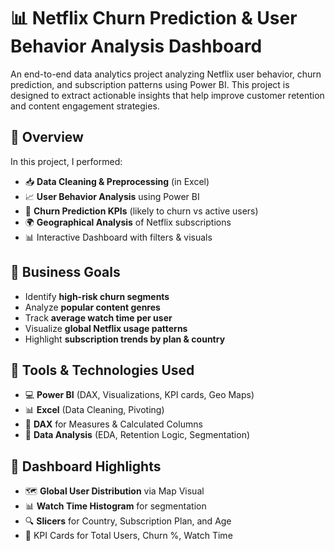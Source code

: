 # 📊 Netflix Churn Prediction & User Behavior Analysis Dashboard

An end-to-end data analytics project analyzing Netflix user behavior, churn prediction, and subscription patterns using Power BI. This project is designed to extract actionable insights that help improve customer retention and content engagement strategies.




## 🚀 Overview

In this project, I performed:

- 📥 **Data Cleaning & Preprocessing** (in Excel)
- 📈 **User Behavior Analysis** using Power BI
- 🧠 **Churn Prediction KPIs** (likely to churn vs active users)
- 🌍 **Geographical Analysis** of Netflix subscriptions
- 📊 Interactive Dashboard with filters & visuals

## 🎯 Business Goals

- Identify **high-risk churn segments**
- Analyze **popular content genres**
- Track **average watch time per user**
- Visualize **global Netflix usage patterns**
- Highlight **subscription trends by plan & country**

## 🧰 Tools & Technologies Used

- 💻 **Power BI** (DAX, Visualizations, KPI cards, Geo Maps)
- 📊 **Excel** (Data Cleaning, Pivoting)
- 📐 **DAX** for Measures & Calculated Columns
- 🧠 **Data Analysis** (EDA, Retention Logic, Segmentation)

## 📌 Dashboard Highlights

- 🗺️ **Global User Distribution** via Map Visual
- 📊 **Watch Time Histogram** for segmentation
- 🔍 **Slicers** for Country, Subscription Plan, and Age
- 🎯 KPI Cards for Total Users, Churn %, Watch Time
